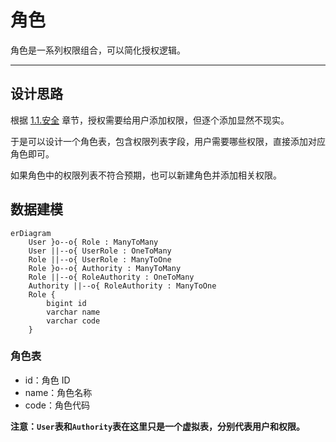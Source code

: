 角色
====

角色是一系列权限组合，可以简化授权逻辑。

---

## 设计思路

根据 [1.1.安全](1.01.security) 章节，授权需要给用户添加权限，但逐个添加显然不现实。

于是可以设计一个角色表，包含权限列表字段，用户需要哪些权限，直接添加对应角色即可。

如果角色中的权限列表不符合预期，也可以新建角色并添加相关权限。

## 数据建模

```mermaid
erDiagram
    User }o--o{ Role : ManyToMany
    User ||--o{ UserRole : OneToMany
    Role ||--o{ UserRole : ManyToOne
    Role }o--o{ Authority : ManyToMany
    Role ||--o{ RoleAuthority : OneToMany
    Authority ||--o{ RoleAuthority : ManyToOne
    Role {
        bigint id
        varchar name
        varchar code
    }
```

### 角色表

- id：角色 ID
- name：角色名称
- code：角色代码

**注意：`User`表和`Authority`表在这里只是一个虚拟表，分别代表用户和权限。**
